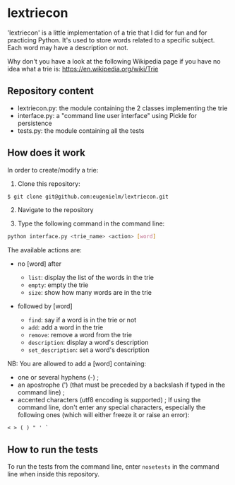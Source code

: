 lextriecon
==========

'lextriecon' is a little implementation of a trie that I did for fun and for
practicing Python.
It's used to store words related to a specific subject. Each word may have a
description or not.

Why don't you have a look at the following Wikipedia page if you have no idea
what a trie is:
https://en.wikipedia.org/wiki/Trie


Repository content
------------------

- lextriecon.py: the module containing the 2 classes implementing the trie
- interface.py: a "command line user interface" using Pickle for persistence
- tests.py: the module containing all the tests


How does it work
----------------

In order to create/modify a trie:

1. Clone this repository:

  ```sh
  $ git clone git@github.com:eugenielm/lextriecon.git
  ```

2. Navigate to the repository

3. Type the following command in the command line:

  ```sh
  python interface.py <trie_name> <action> [word]
  ```

The available actions are:

+ no [word] after
  - `list`: display the list of the words in the trie
  - `empty`: empty the trie
  - `size`: show how many words are in the trie


+ followed by [word]
  - `find`: say if a word is in the trie or not
  - `add`: add a word in the trie
  - `remove`: remove a word from the trie
  - `description`: display a word's description
  - `set_description`: set a word's description


NB: You are allowed to add a [word] containing:
- one or several hyphens (-) ;
- an apostrophe (') (that must be preceded by a backslash if typed in the
  command line) ;
- accented characters (utf8 encoding is supported) ;
If using the command line, don't enter any special characters, especially the
following ones (which will either freeze it or raise an error):
```
< > ( ) " ' `
```


How to run the tests
--------------------
To run the tests from the command line, enter `nosetests` in the command line
when inside this repository.
